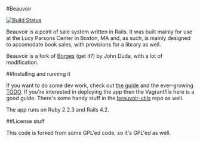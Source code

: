 #Beauvoir

[![Build Status](https://semaphoreci.com/api/v1/projects/54c8a533-53a9-41c9-a216-cbfefeea074d/595906/badge.svg)](https://semaphoreci.com/alice-pote/beauvoir)

Beauvoir is a point of sale system written in Rails. It was built mainly
for use at the Lucy Parsons Center in Boston, MA and, as such, is mainly
designed to accomodate book sales, with provisions for a library as well.

Beauvoir is a fork of [Borges](https://github.com/johm/borges) (get it?)
by John Duda, with a lot of modification.

##Installing and running it

If you want to do some dev work, check out [the
guide](docs/DEVELOPMENT.md) and the ever-growing [TODO](docs/TODO.md). If
you're interested in deploying the app then the Vagrantfile here is a good
guide. There's some handy stuff in the
[beauvoir-utils](https://github.com/aliceriot/beauvoir-utils) repo as
well.

The app runs on Ruby 2.2.3 and Rails 4.2.

##License stuff

This code is forked from some GPL'ed code, so it's GPL'ed as well.

